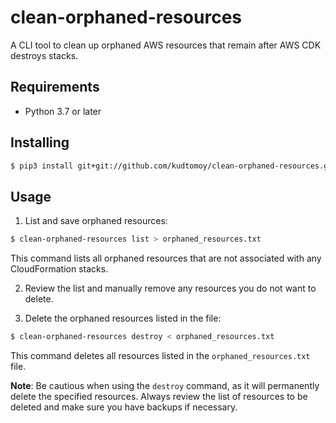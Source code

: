 # clean-orphaned-resources

A CLI tool to clean up orphaned AWS resources that remain after AWS CDK destroys stacks.

## Requirements
- Python 3.7 or later

## Installing
```bash
$ pip3 install git+git://github.com/kudtomoy/clean-orphaned-resources.git
```

## Usage
1. List and save orphaned resources:
```bash
$ clean-orphaned-resources list > orphaned_resources.txt
```
This command lists all orphaned resources that are not associated with any CloudFormation stacks.


2. Review the list and manually remove any resources you do not want to delete.

3. Delete the orphaned resources listed in the file:
```bash
$ clean-orphaned-resources destroy < orphaned_resources.txt
```
This command deletes all resources listed in the `orphaned_resources.txt` file.

**Note**: Be cautious when using the `destroy` command, as it will permanently delete the specified resources. Always review the list of resources to be deleted and make sure you have backups if necessary.
